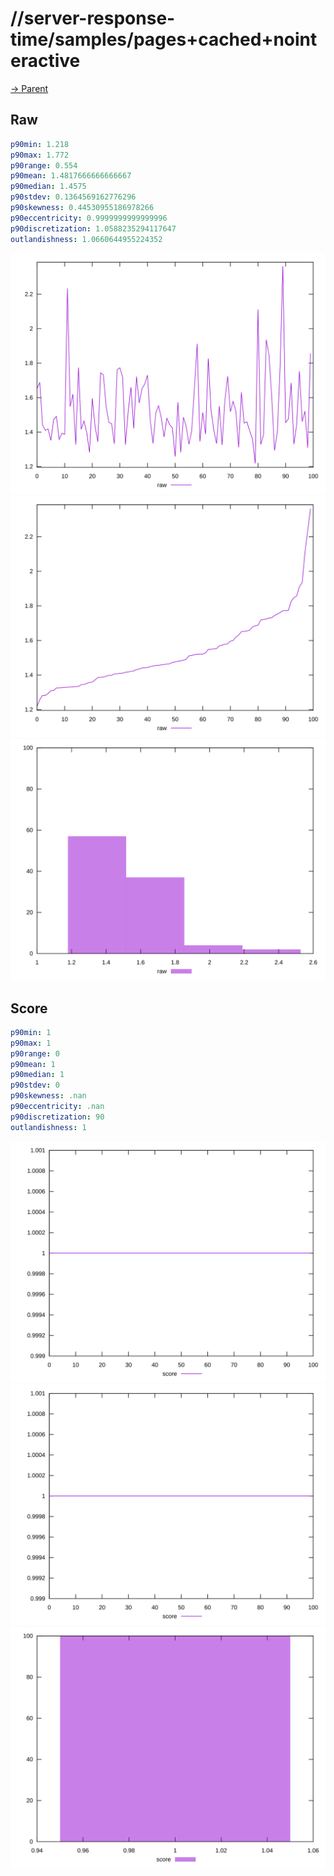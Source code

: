
# //server-response-time/samples/pages+cached+nointeractive

[→ Parent](../..)


## Raw


```yaml
p90min: 1.218
p90max: 1.772
p90range: 0.554
p90mean: 1.4817666666666667
p90median: 1.4575
p90stdev: 0.1364569162776296
p90skewness: 0.44530955186978266
p90eccentricity: 0.9999999999999996
p90discretization: 1.0588235294117647
outlandishness: 1.0660644955224352

```

![PLOT: raw-values](./raw/values.svg)![PLOT: raw-sorted](./raw/sorted.svg)![PLOT: raw-histogram](./raw/histogram.svg)
## Score


```yaml
p90min: 1
p90max: 1
p90range: 0
p90mean: 1
p90median: 1
p90stdev: 0
p90skewness: .nan
p90eccentricity: .nan
p90discretization: 90
outlandishness: 1

```

![PLOT: score-values](./score/values.svg)![PLOT: score-sorted](./score/sorted.svg)![PLOT: score-histogram](./score/histogram.svg)